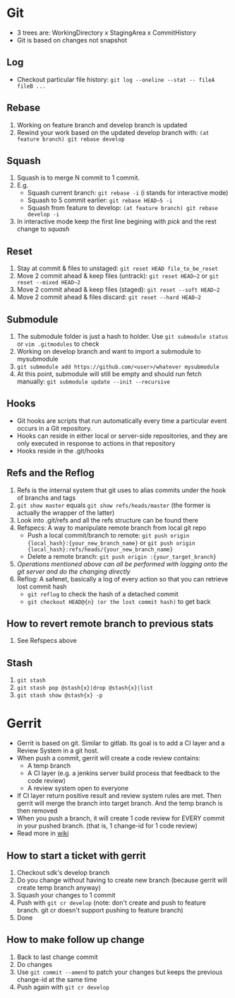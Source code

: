 # Git
* 3 trees are: WorkingDirectory x StagingArea x CommitHistory
* Git is based on changes not snapshot

## Log
* Checkout particular file history: `git log --oneline --stat -- fileA fileB ...`

## Rebase
1. Working on feature branch and develop branch is updated
1. Rewind your work based on the updated develop branch with: `(at feature branch) git rebase develop`

## Squash
1. Squash is to merge N commit to 1 commit.
1. E.g.
	* Squash current branch: `git rebase -i` (i stands for interactive mode) 
	* Squash to 5 commit earlier: `git rebase HEAD~5 -i`
	* Squash from feature to develop: `(at feature branch) git rebase develop -i`
1. In interactive mode keep the first line begining with *pick* and the rest change to *squash*

## Reset
1. Stay at commit & files to unstaged: `git reset HEAD file_to_be_reset`
1. Move 2 commit ahead & keep files (untrack): `git reset HEAD~2` or `git reset --mixed HEAD~2`
1. Move 2 commit ahead & keep files (staged): `git reset --soft HEAD~2`
1. Move 2 commit ahead & files discard: `git reset --hard HEAD~2`

## Submodule
1. The submodule folder is just a hash to holder. Use `git submodule status` or `vim .gitmodules` to check
1. Working on develop branch and want to import a submodule to mysubmodule
1. `git submodule add https://github.com/<user>/whatever mysubmodule` 
1. At this point, submodule will still be empty and should run fetch manually: `git submodule update --init --recursive`

## Hooks
* Git hooks are scripts that run automatically every time a particular event occurs in a Git repository. 
* Hooks can reside in either local or server-side repositories, and they are only executed in response to actions in that repository
* Hooks reside in the .git/hooks

## Refs and the Reflog
1. Refs is the internal system that git uses to alias commits under the hook of branchs and tags
1. `git show master` equals `git show refs/heads/master` (the former is actually the wrapper of the latter)
1. Look into .git/refs and all the refs structure can be found there
1. Refspecs: A way to manipulate remote branch from local git repo
	* Push a local commit/branch to remote: `git push origin {local_hash}:{your_new_branch_name}` or `git push origin {local_hash}:refs/heads/{your_new_branch_name}`
	* Delete a remote branch: `git push origin :{your_target_branch}`
1. *Operations mentioned above can all be performed with logging onto the git server and do the changing directly*
1. Reflog: A safenet, basically a log of every action so that you can retrieve lost commit hash
	* `git reflog` to check the hash of a detached commit
	* `git checkout HEAD@{n} (or the lost commit hash)` to get back

## How to revert remote branch to previous stats 
1. See Refspecs above

## Stash
1. `git stash`
1. `git stash pop @stash{x}|drop @stash{x}|list`
1. `git stash show @stash{x} -p`

# Gerrit
* Gerrit is based on git. Similar to gitlab. Its goal is to add a CI layer and a Review System in a git host.
* When push a commit, gerrit will create a code review contains:
	* A temp branch
	* A CI layer (e.g. a jenkins server build process that feedback to the code review)
	* A review system open to everyone
* If CI layer return positive result and review system rules are met. Then gerrit will merge the branch into target branch. And the temp branch is then removed
* When you push a branch, it will create 1 code review for EVERY commit in your pushed branch. (that is, 1 change-id for 1 code review)
* Read more in [wiki](https://wiki.summit-tech.org/procedures:git:gerrit_developers_guide?s[]=gerrit#squashing_changes)

## How to start a ticket with gerrit
1. Checkout sdk's develop branch
1. Do you change without having to create new branch (because gerrit will create temp branch anyway) 
1. Squash your changes to 1 commit
1. Push with `git cr develop` (note: don't create and push to feature branch. git cr doesn't support pushing to feature branch)
1. Done

## How to make follow up change
1. Back to last change commit
1. Do changes
1. Use `git commit --amend` to patch your changes but keeps the previous change-id at the same time
1. Push again with `git cr develop`
